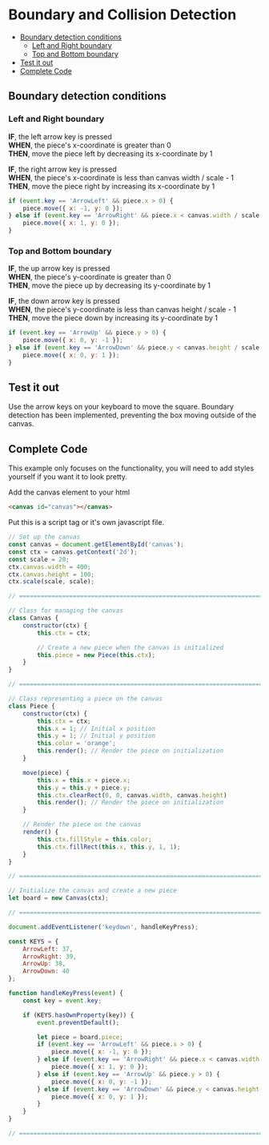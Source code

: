 # Boundary and Collision Detection
<!-- TOC -->

- [Boundary detection conditions](#boundary-detection-conditions)
    - [Left and Right boundary](#left-and-right-boundary)
    - [Top and Bottom boundary](#top-and-bottom-boundary)
- [Test it out](#test-it-out)
- [Complete Code](#complete-code)

<!-- /TOC -->

<a id="markdown-boundary-detection-conditions" name="boundary-detection-conditions"></a>

## Boundary detection conditions

<a id="markdown-left-and-right-boundary" name="left-and-right-boundary"></a>

### Left and Right boundary

**IF**, the left arrow key is pressed <br>
**WHEN**, the piece's x-coordinate is greater than 0 <br>
**THEN**, move the piece left by decreasing its x-coordinate by 1 <br>

**IF**, the right arrow key is pressed <br>
**WHEN**, the piece's x-coordinate is less than canvas width / scale - 1 <br>
**THEN**, move the piece right by increasing its x-coordinate by 1 <br>


```js
if (event.key == 'ArrowLeft' && piece.x > 0) {
    piece.move({ x: -1, y: 0 });
} else if (event.key == 'ArrowRight' && piece.x < canvas.width / scale - 1) {
    piece.move({ x: 1, y: 0 });
}
```

<a id="markdown-top-and-bottom-boundary" name="top-and-bottom-boundary"></a>

### Top and Bottom boundary

**IF**, the up arrow key is pressed <br>
**WHEN**, the piece's y-coordinate is greater than 0 <br>
**THEN**, move the piece up by decreasing its y-coordinate by 1 <br>

**IF**, the down arrow key is pressed <br>
**WHEN**, the piece's y-coordinate is less than canvas height / scale - 1 <br>
**THEN**, move the piece down by increasing its y-coordinate by 1 <br>

```js
if (event.key == 'ArrowUp' && piece.y > 0) {
    piece.move({ x: 0, y: -1 });
} else if (event.key == 'ArrowDown' && piece.y < canvas.height / scale - 1) {
    piece.move({ x: 0, y: 1 });
}
```

<a id="markdown-test-it-out" name="test-it-out"></a>

## Test it out

Use the arrow keys on your keyboard to move the square. Boundary detection has been implemented,
preventing the box moving outside of the canvas.

<canvas id="canvas" class="bdr-3 bdr-red"></canvas>
<script src="/js/animation-exercise/04-collision-detection.js"></script>

<a id="markdown-complete-code" name="complete-code"></a>

## Complete Code

This example only focuses on the functionality, you will need to add styles yourself if you want
it to look pretty.

Add the canvas element to your html

```html
<canvas id="canvas"></canvas>
```
Put this is a script tag or it's own javascript file.

```js
// Set up the canvas
const canvas = document.getElementById('canvas');
const ctx = canvas.getContext('2d');
const scale = 20;
ctx.canvas.width = 400;
ctx.canvas.height = 100;
ctx.scale(scale, scale);

// ==========================================================================

// Class for managing the canvas
class Canvas {
    constructor(ctx) {
        this.ctx = ctx;

        // Create a new piece when the canvas is initialized
        this.piece = new Piece(this.ctx);
    }
}

// ==========================================================================

// Class representing a piece on the canvas
class Piece {
    constructor(ctx) {
        this.ctx = ctx;
        this.x = 1; // Initial x position
        this.y = 1; // Initial y position
        this.color = 'orange';
        this.render(); // Render the piece on initialization
    }

    move(piece) {
        this.x = this.x + piece.x;
        this.y = this.y + piece.y;
        this.ctx.clearRect(0, 0, canvas.width, canvas.height)
        this.render(); // Render the piece on initialization
    }

    // Render the piece on the canvas
    render() {
        this.ctx.fillStyle = this.color;
        this.ctx.fillRect(this.x, this.y, 1, 1);
    }
}

// ==========================================================================

// Initialize the canvas and create a new piece
let board = new Canvas(ctx);

// ==========================================================================

document.addEventListener('keydown', handleKeyPress);

const KEYS = {
    ArrowLeft: 37,
    ArrowRight: 39,
    ArrowUp: 38,
    ArrowDown: 40
};

function handleKeyPress(event) {
    const key = event.key;

    if (KEYS.hasOwnProperty(key)) {
        event.preventDefault();

        let piece = board.piece;
        if (event.key == 'ArrowLeft' && piece.x > 0) {
            piece.move({ x: -1, y: 0 });
        } else if (event.key == 'ArrowRight' && piece.x < canvas.width / scale - 1) {
            piece.move({ x: 1, y: 0 });
        } else if (event.key == 'ArrowUp' && piece.y > 0) {
            piece.move({ x: 0, y: -1 });
        } else if (event.key == 'ArrowDown' && piece.y < canvas.height / scale - 1) {
            piece.move({ x: 0, y: 1 });
        }
    }
}

// ==========================================================================
```
